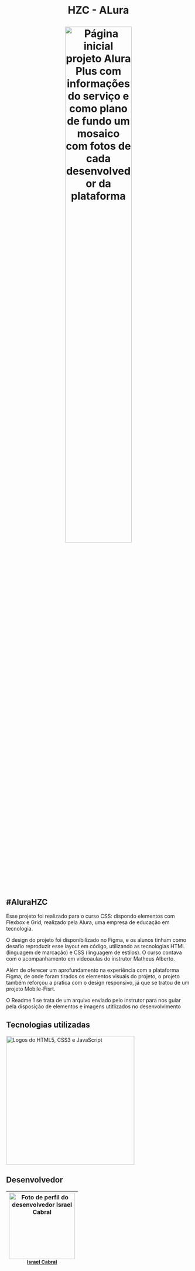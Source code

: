 <h1 align=center> <p>HZC - ALura</p>
  <img src=https://user-images.githubusercontent.com/119905716/214697962-cc1d5ca5-126c-4d3e-b68a-596c62cdc818.png#vitrinedev alt = "Página inicial projeto Alura Plus com informações do serviço e como plano de fundo um mosaico com fotos de cada desenvolvedor da plataforma" width=60%></h1>
<h2>#AluraHZC</h2>
<p>Esse projeto foi realizado para o curso CSS: dispondo elementos com Flexbox e Grid, realizado pela Alura, uma empresa de educação em tecnologia.</p>
<p>O design do projeto foi disponibilizado no Figma, e os alunos tinham como desafio reproduzir esse layout em código, utilizando as tecnologias HTML (linguagem de marcação) e CSS (linguagem de estilos). O curso contava com o acompanhamento em videoaulas do instrutor Matheus Alberto.</p>
<p>Além de oferecer um aprofundamento na experiência com a plataforma Figma, de onde foram tirados os elementos visuais do projeto, o projeto também reforçou a pratica com o design responsivo, já que se tratou de um projeto Mobile-Fisrt.</p>
<p>O Readme 1 se trata de um arquivo enviado pelo instrutor para nos guiar pela disposição de elementos e imagens utitlizados no desenvolvimento</p>
<h2>Tecnologias utilizadas</h2>

<img src=https://www.freepnglogos.com/uploads/html5-logo-png/html5-logo-devextreme-multi-purpose-controls-html-javascript-3.png alt="Logos do HTML5, CSS3 e JavaScript" width="350vw">
<h2>Desenvolvedor</h2>

| <img src="https://avatars.githubusercontent.com/u/119905716?v=4" alt="Foto de perfil do desenvolvedor Israel Cabral" width=180vw><br><sub>[Israel Cabral](https://github.com/IC-Braw)</sub>
| :--:
